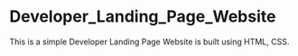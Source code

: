 # Developer_Landing_Page_Website
This is a simple Developer Landing Page Website  is built using HTML, CSS.
